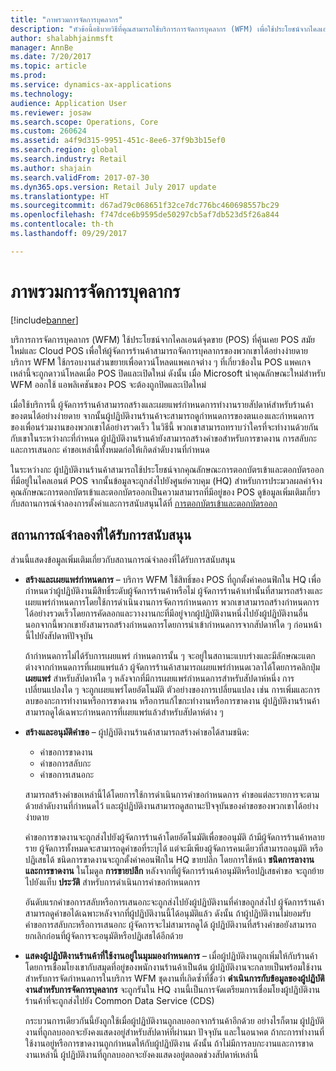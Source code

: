 ```yaml
---
title: "ภาพรวมการจัดการบุคลากร"
description: "หัวข้อนี้อธิบายวิธีที่คุณสามารถใช้บริการการจัดการบุคลากร (WFM) เพื่อใช้ประโยชน์จากไคลเอนต์จุดขาย (POS) ที่คุ้นเคย POS สมัยใหม่และ Cloud POS เพื่อให้ผู้จัดการร้านค้าสามารถจัดการบุคลากรของพวกเขาได้อย่างง่ายดาย"
author: shalabhjainmsft
manager: AnnBe
ms.date: 7/20/2017
ms.topic: article
ms.prod: 
ms.service: dynamics-ax-applications
ms.technology: 
audience: Application User
ms.reviewer: josaw
ms.search.scope: Operations, Core
ms.custom: 260624
ms.assetid: a4f9d315-9951-451c-8ee6-37f9b3b15ef0
ms.search.region: global
ms.search.industry: Retail
ms.author: shajain
ms.search.validFrom: 2017-07-30
ms.dyn365.ops.version: Retail July 2017 update
ms.translationtype: HT
ms.sourcegitcommit: d67ad79c068651f32ce7dc776bc460698557bc29
ms.openlocfilehash: f747dce6b9595de50297cb5af7db523d5f26a844
ms.contentlocale: th-th
ms.lasthandoff: 09/29/2017

---
```


# <a name="workforce-management-overview"></a>ภาพรวมการจัดการบุคลากร

[!include[banner](includes/banner.md)]
    
บริการการจัดการบุคลากร (WFM) ใช้ประโยชน์จากไคลเอนต์จุดขาย (POS) ที่คุ้นเคย POS สมัยใหม่และ Cloud POS เพื่อให้ผู้จัดการร้านค้าสามารถจัดการบุคลากรของพวกเขาได้อย่างง่ายดาย บริการ WFM ใช้กรอบงานส่วนขยายเพื่อดาวน์โหลดแพคเกจต่าง ๆ ที่เกี่ยวข้องใน POS แพคเกจเหล่านี้จะถูกดาวน์โหลดเมื่อ POS ปิดและเปิดใหม่ ดังนั้น เมื่อ Microsoft นำคุณลักษณะใหม่สำหรับ WFM ออกใช้ แอพลิเคชันของ POS จะต้องถูกปิดและเปิดใหม่

เมื่อใช้บริการนี้ ผู้จัดการร้านค้าสามารถสร้างและเผยแพร่กำหนดการทำงานรายสัปดาห์สำหรับร้านค้าของตนได้อย่างง่ายดาย จากนั้นผู้ปฏิบัติงานร้านค้าจะสามารถดูกำหนดการของตนเองและกำหนดการของเพื่อนร่วมงานของพวกเขาได้อย่างรวดเร็ว ในวิธีนี้ พวกเขาสามารถทราบว่าใครที่จะทำงานด้วยกันกับเขาในระหว่างกะที่กำหนด ผู้ปฏิบัติงานร้านค้ายังสามารถสร้างคำขอสำหรับการขาดงาน การสลับกะ และการเสนอกะ คำขอเหล่านี้ทั้งหมดก่อให้เกิดลำดับงานที่กำหนด

ในระหว่างกะ ผู้ปฏิบัติงานร้านค้าสามารถใช้ประโยชน์จากคุณลักษณะการตอกบัตรเข้าและตอกบัตรออกที่มีอยู่ในไคลเอนต์ POS จากนั้นข้อมูลจะถูกส่งไปยังศูนย์ควบคุม (HQ) สำหรับการประมวลผลค่าจ้าง คุณลักษณะการตอกบัตรเข้าและตอกบัตรออกเป็นความสามารถที่มีอยู่ของ POS ดูข้อมูลเพิ่มเติมเกี่ยวกับสถานการณ์จำลองการตั้งค่าและการสนับสนุนได้ที่ [การตอกบัตรเข้าและตอกบัตรออก](retail-time-attendance.md)

## <a name="supported-scenarios"></a>สถานการณ์จำลองที่ได้รับการสนับสนุน
ส่วนนี้แสดงข้อมูลเพิ่มเติมเกี่ยวกับสถานการณ์จำลองที่ได้รับการสนับสนุน

- **สร้างและเผยแพร่กำหนดการ** – บริการ WFM ใช้สิทธิ์ของ POS ที่ถูกตั้งค่าคอนฟิกใน HQ เพื่อกำหนดว่าผู้ปฏิบัติงานมีสิทธิ์ระดับผู้จัดการร้านค้าหรือไม่ ผู้จัดการร้านค้าเท่านั้นที่สามารถสร้างและเผยแพร่กำหนดการโดยใช้การดำเนินงานการจัดการกำหนดการ พวกเขาสามารถสร้างกำหนดการได้อย่างรวดเร็วโดยการคัดลอกและวางงานกะที่มีอยู่จากผู้ปฏิบัติงานหนึ่งไปยังผู้ปฏิบัติงานอื่น นอกจากนี้พวกเขายังสามารถสร้างกำหนดการโดยการนำเข้ากำหนดการจากสัปดาห์ใด ๆ ก่อนหน้านี้ไปยังสัปดาห์ปัจจุบัน

    ถ้ากำหนดการไม่ได้รับการเผยแพร่ กำหนดการนั้น ๆ จะอยู่ในสถานะแบบร่างและมีลักษณะแตกต่างจากกำหนดการที่เผยแพร่แล้ว ผู้จัดการร้านค้าสามารถเผยแพร่กำหนดเวลาได้โดยการคลิกปุ่ม **เผยแพร่** สำหรับสัปดาห์ใด ๆ หลังจากที่มีการเผยแพร่กำหนดการสำหรับสัปดาห์หนึ่ง การเปลี่ยนแปลงใด ๆ จะถูกเผยแพร่โดยอัตโนมัติ ตัวอย่างของการเปลี่ยนแปลง เช่น การเพิ่มและการลบของกะการทำงานหรือการขาดงาน หรือการแก้ไขกะทำงานหรือการขาดงาน ผู้ปฏิบัติงานร้านค้าสามารถดูได้เฉพาะกำหนดการที่เผยแพร่แล้วสำหรับสัปดาห์ต่าง ๆ
    
- **สร้างและอนุมัติคำขอ** – ผู้ปฏิบัติงานร้านค้าสามารถสร้างคำขอได้สามชนิด:

    - คำขอการขาดงาน
    - คำขอการสลับกะ
    - คำขอการเสนอกะ

    สามารถสร้างคำขอเหล่านี้ได้โดยการใช้การดำเนินการคำขอกำหนดการ คำขอแต่ละรายการจะตามด้วยลำดับงานที่กำหนดไว้ และผู้ปฏิบัติงานสามารถดูสถานะปัจจุบันของคำขอของพวกเขาได้อย่างง่ายดาย
    
    คำขอการขาดงานจะถูกส่งไปยังผู้จัดการร้านค้าโดยอัตโนมัติเพื่อขออนุมัติ ถ้ามีผู้จัดการร้านค้าหลายราย ผู้จัดการทั้งหมดจะสามารถดูคำขอที่ระบุได้ แต่จะมีเพียงผู้จัดการคนเดียวที่สามารถอนุมัติ หรือปฏิเสธได้ ชนิดการขาดงานจะถูกตั้งค่าคอนฟิกใน HQ ขายปลีก โดยการใช้หน้า **ชนิดการลางานและการขาดงาน** ในโมดูล **การขายปลีก** หลังจากที่ผู้จัดการร้านค้าอนุมัติหรือปฏิเสธคำขอ จะถูกย้ายไปยังแท็บ **ประวัติ** สำหรับการดำเนินการคำขอกำหนดการ
    
    อันดับแรกคำขอการสลับหรือการเสนอกะจะถูกส่งไปยังผู้ปฏิบัติงานที่คำขอถูกส่งไป ผู้จัดการร้านค้าสามารถดูคำขอได้เฉพาะหลังจากที่ผู้ปฏิบัติงานนี้ได้อนุมัติแล้ว ดังนั้น ถ้าผู้ปฏิบัติงานไม่ยอมรับคำขอการสลับกะหรือการเสนอกะ ผู้จัดการจะไม่สามารถดูได้ ผู้ปฏิบัติงานที่สร้างคำขอยังสามารถยกเลิกก่อนที่ผู้จัดการจะอนุมัติหรือปฏิเสธได้อีกด้วย

- **แสดงผู้ปฏิบัติงานร้านค้าที่ใช้งานอยู่ในมุมมองกำหนดการ** – เมื่อผู้ปฏิบัติงานถูกเพิ่มให้กับร้านค้าโดยการเชื่อมโยงเขากับสมุดที่อยู่ของพนักงานร้านค้าเป็นต้น ผู้ปฏิบัติงานจะกลายเป็นพร้อมใช้งานสำหรับการจัดกำหนดการในบริการ WFM ชุดงานที่เกิดซ้ำที่ชื่อว่า **ดำเนินการกับข้อมูลของผู้ปฏิบัติงานสำหรับการจัดการบุคลากร** จะถูกรันใน HQ งานนี้เป็นการจัดเตรียมการเชื่อมโยงผู้ปฏิบัติงานร้านค้าที่จะถูกส่งไปยัง Common Data Service (CDS)

    กระบวนการเดียวกันนี้ยังถูกใช้เมื่อผู้ปฏิบัติงานถูกลบออกจากร้านค้าอีกด้วย อย่างไรก็ตาม ผู้ปฏิบัติงานที่ถูกลบออกจะยังคงแสดงอยู่สำหรับสัปดาห์ที่ผ่านมา ปัจจุบัน และในอนาคต ถ้ากะการทำงานที่ใช้งานอยู่หรือการขาดงานถูกกำหนดให้กับผู้ปฏิบัติงาน ดังนั้น ถ้าไม่มีการลบกะงานและการขาดงานเหล่านี้ ผู้ปฏิบัติงานที่ถูกลบออกจะยังคงแสดงอยู่ตลอดช่วงสัปดาห์เหล่านี้

